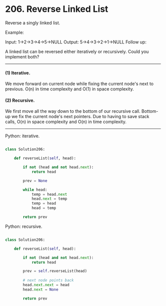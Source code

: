 # 206. Reverse Linked List

Reverse a singly linked list.

Example:

Input: 1->2->3->4->5->NULL
Output: 5->4->3->2->1->NULL
Follow up:

A linked list can be reversed either iteratively or recursively. Could you
implement both?

---

#### (1) Iterative.

We move forward on current node while fixing the current node's next to
previous. O(n) in time complexity and O(1) in space complexity.

#### (2) Recursive.

We first move all the way down to the bottom of our recursive call. Bottom-up
we fix the current node's next pointers. Due to having to save stack calls,
O(n) in space complexity and O(n) in time complexity.

---

Python: iterative.

```python

class Solution206:

    def reverseList(self, head):

        if not (head and not head.next):
            return head

        prev = None

        while head:
            temp = head.next
            head.next = temp
            temp = head
            head = temp

        return prev
```

Python: recursive.

```python

class Solution206:

    def reverseList(self, head):

        if not (head and not head.next):
            return head

        prev = self.reverseList(head)
        
        # next node points back
        head.next.next = head
        head.next = None

        return prev
```

